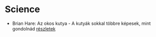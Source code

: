 # Science

- Brian Hare: Az okos kutya - A kutyák sokkal többre képesek, mint gondolnád [részletek](_details/Brian%20Hare.md#id_1724)